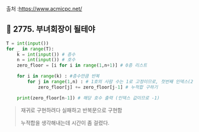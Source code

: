 출처 :https://www.acmicpc.net/



## 📃 2775. 부녀회장이 될테야
```python
T = int(input())
for _ in range(T):
    k = int(input()) # 층수
    n = int(input()) # 호수
    zero_floor = [i for i in range(1,n+1)] # 0층 리스트

    for i in range(k) : #층수만큼 반복
        for j in range(1,n) : # 1호의 사람 수는 1로 고정이므로, 첫번째 인덱스(2호) 부터 반복
            zero_floor[j] += zero_floor[j-1] # 누적합 구하기

    print(zero_floor[n-1]) # 해당 호수 출력 (인덱스 값이므로 -1)
```

> 재귀로 구현하려다 실패하고 반복문으로 구현함
>
> 누적합을 생각해내는데 시간이 좀 걸렸다.

